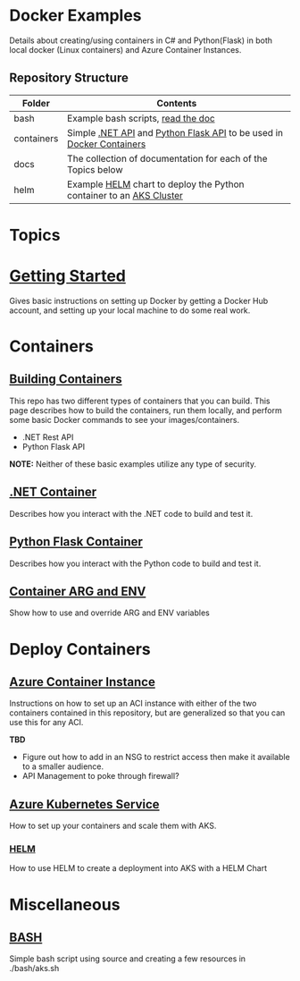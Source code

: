 # Docker Examples

Details about creating/using containers in C# and Python(Flask) in both local docker (Linux 
containers) and Azure Container Instances. 

## Repository Structure

|Folder|Contents|
|-----|------|
|bash|Example bash scripts, [read the doc](./docs/Bash.md)|
|containers|Simple [.NET API](./docs/DotNet.md) and [Python Flask API](./docs/Python.md) to be used in [Docker Containers](./docs/Containers.md)|
|docs|The collection of documentation for each of the Topics below|
|helm|Example [HELM](./docs/Helm.md) chart to deploy the Python container to an [AKS Cluster](./docs/AKS.md)|


# Topics


# [Getting Started](./docs/GetStarted.md)
Gives basic instructions on setting up Docker by getting a Docker Hub account, and setting up your local machine to do some real work. 

# Containers

## [Building Containers](./docs/Containers.md)
This repo has two different types of containers that you can build. This page describes how to build the containers, run them locally, and perform some basic Docker commands to see your images/containers.

- .NET Rest API
- Python Flask API

<b>NOTE:</b> Neither of these basic examples utilize any type of security. 

## [.NET Container](./docs/DotNet.md)
Describes how you interact with the .NET code to build and test it.

## [Python Flask Container](./docs/Python.md)
Describes how you interact with the Python code to build and test it.

## [Container ARG and ENV](./containers/PythonBash/Readme.md)
Show how to use and override ARG and ENV variables

# Deploy Containers

## [Azure Container Instance](./docs/ACI.md)
Instructions on how to set up an ACI instance with either of the two containers contained in this repository, but are generalized so that you can use this for any ACI. 

<b>TBD</b> 
- Figure out how to add in an NSG to restrict access then make it available to a smaller audience.
- API Management to poke through firewall? 

## [Azure Kubernetes Service](./docs/AKS.md)
How to set up your containers and scale them with AKS. 

### [HELM](./docs/Helm.md)
How to use HELM to create a deployment into AKS with a HELM Chart

# Miscellaneous

## [BASH](./docs/Bash.md)
Simple bash script using source and creating a few resources in ./bash/aks.sh